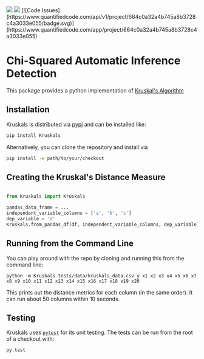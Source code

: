 <img src="https://img.shields.io/pypi/pyversions/pytest.svg">
<img src="https://circleci.com/gh/Rambatino/Kruskals.png?style=shield&circle-token=031aab51ad1dea4a698d02f02288887f06c1a9ef">
[![Code Issues](https://www.quantifiedcode.com/api/v1/project/664c0a32a4b745a8b3728c4a3033e055/badge.svg)](https://www.quantifiedcode.com/app/project/664c0a32a4b745a8b3728c4a3033e055)


Chi-Squared Automatic Inference Detection
=========================================

This package provides a python implementation of [Kruskal's Algorithm](https://en.wikipedia.org/wiki/Kruskal%27s_algorithm)


Installation
------------

Kruskals is distributed via [pypi](https://pypi.python.org/pypi/Kruskals) and can be installed like:

``` bash
pip install Kruskals
```

Alternatively, you can clone the repository and install via
``` bash
pip install -e path/to/your/checkout
```

Creating the Kruskal's Distance Measure
---------------

``` python

from Kruskals import Kruskals

pandas_data_frame = ...
independent_variable_columns = ['a', 'b', 'c']
dep_variable = 'd'
Kruskals.from_pandas_df(df, independent_variable_columns, dep_variable).distance()
```

Running from the Command Line
-----------------------------

You can play around with the repo by cloning and running this from the command line:

```
python -m Kruskals tests/data/kruskals_data.csv y x1 x2 x3 x4 x5 x6 x7 x8 x9 x10 x11 x12 x13 x14 x15 x16 x17 x18 x19 x20
```
This prints out the distance metrics for each column (in the same order). It can run about 50 columns within 10 seconds.

Testing
-------

Kruskals uses [`pytest`](https://pypi.python.org/pypi/pytest) for its unit testing. The tests can be run from the root of a checkout with:
``` bash
py.test
```
